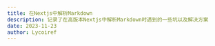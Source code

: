 ```yaml
---
title: 在Nextjs中解析Markdown
description: 记录了在高版本Nextjs中解析Markdown时遇到的一些坑以及解决方案
date: 2023-11-23
author: Lycoiref
---
```

